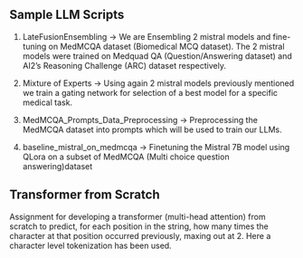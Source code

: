 ## Sample LLM Scripts
1. LateFusionEnsembling -> We are Ensembling 2 mistral models and fine-tuning on MedMCQA dataset (Biomedical MCQ dataset). The 2 mistral models were trained on 
Medquad QA (Question/Answering dataset) and AI2’s Reasoning Challenge (ARC) dataset respectively.

2. Mixture of Experts -> Using again 2 mistral models previously mentioned we train a gating network for selection of a best model for a specific medical task.

3. MedMCQA_Prompts_Data_Preprocessing -> Preprocessing the MedMCQA dataset into prompts which will be used to train our LLMs.

4. baseline_mistral_on_medmcqa -> Finetuning the Mistral 7B model using QLora on a subset of MedMCQA (Multi choice question answering)dataset

## Transformer from Scratch
Assignment for developing a transformer (multi-head attention) from scratch to predict, for each position in the string, how many times the character at that position occurred previously, maxing out at 2. Here a character level tokenization has been used.


